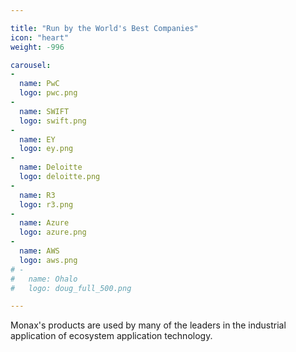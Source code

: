 ```yaml
---

title: "Run by the World's Best Companies"
icon: "heart"
weight: -996

carousel:
-
  name: PwC
  logo: pwc.png
-
  name: SWIFT
  logo: swift.png
-
  name: EY
  logo: ey.png
-
  name: Deloitte
  logo: deloitte.png
-
  name: R3
  logo: r3.png
-
  name: Azure
  logo: azure.png
-
  name: AWS
  logo: aws.png
# -
#   name: Ohalo
#   logo: doug_full_500.png

---
```


Monax's products are used by many of the leaders in the industrial application of ecosystem application technology.
